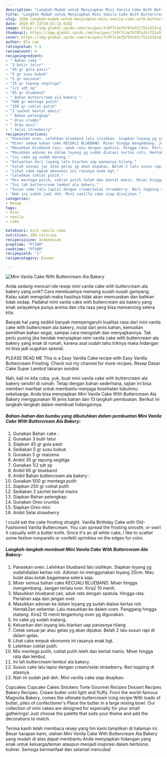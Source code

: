 ```yaml
---
description: "Langkah Mudah untuk Menyiapkan Mini Vanila Cake With Buttercream Ala Bakery yang Enak"
title: "Langkah Mudah untuk Menyiapkan Mini Vanila Cake With Buttercream Ala Bakery yang Enak"
slug: 1566-langkah-mudah-untuk-menyiapkan-mini-vanila-cake-with-buttercream-ala-bakery-yang-enak
date: 2020-07-23T19:53:13.618Z
image: https://img-global.cpcdn.com/recipes/7c9f7c3e7b79fa33/751x532cq70/mini-vanila-cake-with-buttercream-ala-bakery-foto-resep-utama.jpg
thumbnail: https://img-global.cpcdn.com/recipes/7c9f7c3e7b79fa33/751x532cq70/mini-vanila-cake-with-buttercream-ala-bakery-foto-resep-utama.jpg
cover: https://img-global.cpcdn.com/recipes/7c9f7c3e7b79fa33/751x532cq70/mini-vanila-cake-with-buttercream-ala-bakery-foto-resep-utama.jpg
author: Ola Lee
ratingvalue: 3.9
reviewcount: 4
recipeingredient:
- " Bahan cake "
- "3 butir telur"
- "45 gr gula pasir"
- "5 gr susu bubuk"
- "5 gr maizena"
- "35 gr tepung segitiga"
- "1/2 sdt sp"
- "65 gr blueband"
- " Bahan buttercream ala bakery "
- "500 gr mentega putih"
- "250 gr coklat putih"
- "2 sachet kental manis"
- " Bahan pelengkap"
- " Oreo crumbs"
- " Oreo mini"
- " Selai strawberry"
recipeinstructions:
- "Panaskan oven. Lelehkan blueband lalu sisihkan. Siapkan loyang yg sudahdialasi kertas roti. Adonan ini menggunakan loyang 20cm. Mau bulat atau kotak bagaimana selera saja."
- "Mixer semua bahan cake KECUALI BLUEBAND. Mixer hingga mengembang. Jangan terlalu over. Kira2 10 menit."
- "Masukkan blueband cair, aduk rata dengan spatula. Hingga rata. Perlahan saja dan jangan over."
- "Masukkan adonan ke dalam loyang yg sudah dialasi kertas roti. Hentak2an sebentar. Lalu masukkan ke dalam oven. Panggang hingga matang. Kira2 15 menit tergantung oven yg digunakan."
- "Ini cake yg sudah matang."
- "Keluarkan dari loyang lalu biarkan uap panasnya hilang."
- "Cetak sesuai jar atau gelas yg akan dipakai. Belah 2 lalu susun rapi di dalam gelas."
- "Lihat cake empuk ekonomis ini rasanya enak bgt."
- "Lelehkan coklat putih."
- "Mix mentega putih, coklat putih leleh dan kental manis. Mixer hingga rata dan lembut."
- "Ini lah buttercream lembut ala bakery."
- "Susun cake lalu lapisi dengan cream/selai strawberry. Beri topping di atasnya."
- "Nah ini sudah jadi deh. Mini vanilla cake siap disajikan."
categories:
- Resep
tags:
- mini
- vanila
- cake

katakunci: mini vanila cake 
nutrition: 269 calories
recipecuisine: Indonesian
preptime: "PT16M"
cooktime: "PT38M"
recipeyield: "1"
recipecategory: Dinner

---
```



![Mini Vanila Cake With Buttercream Ala Bakery](https://img-global.cpcdn.com/recipes/7c9f7c3e7b79fa33/751x532cq70/mini-vanila-cake-with-buttercream-ala-bakery-foto-resep-utama.jpg)

Anda sedang mencari ide resep mini vanila cake with buttercream ala bakery yang unik? Cara membuatnya memang susah-susah gampang. Kalau salah mengolah maka hasilnya tidak akan memuaskan dan bahkan tidak sedap. Padahal mini vanila cake with buttercream ala bakery yang enak selayaknya punya aroma dan cita rasa yang bisa memancing selera kita.

Banyak hal yang sedikit banyak mempengaruhi kualitas rasa dari mini vanila cake with buttercream ala bakery, mulai dari jenis bahan, kemudian pemilihan bahan segar, sampai cara mengolah dan menyajikannya. Tak perlu pusing jika hendak menyiapkan mini vanila cake with buttercream ala bakery yang enak di rumah, karena asal sudah tahu triknya maka hidangan ini bisa jadi suguhan spesial.

PLEASE READ ME This is a Easy Vanilla Cake recipe with Easy Vanilla Buttercream Frosting. Check out my channel for more recipes. Resep Dasar Cake Super Lembut takaran sendok


Nah, kali ini kita coba, yuk, buat mini vanila cake with buttercream ala bakery sendiri di rumah. Tetap dengan bahan sederhana, sajian ini bisa memberi manfaat untuk membantu menjaga kesehatan tubuhmu sekeluarga. Anda bisa menyiapkan Mini Vanila Cake With Buttercream Ala Bakery menggunakan 16 jenis bahan dan 13 langkah pembuatan. Berikut ini langkah-langkah dalam membuat hidangannya.

<!--inarticleads1-->

##### Bahan-bahan dan bumbu yang dibutuhkan dalam pembuatan Mini Vanila Cake With Buttercream Ala Bakery:

1. Gunakan  Bahan cake :
1. Gunakan 3 butir telur
1. Siapkan 45 gr gula pasir
1. Sediakan 5 gr susu bubuk
1. Gunakan 5 gr maizena
1. Ambil 35 gr tepung segitiga
1. Gunakan 1/2 sdt sp
1. Ambil 65 gr blueband
1. Ambil  Bahan buttercream ala bakery :
1. Gunakan 500 gr mentega putih
1. Siapkan 250 gr coklat putih
1. Sediakan 2 sachet kental manis
1. Siapkan  Bahan pelengkap:
1. Gunakan  Oreo crumbs
1. Siapkan  Oreo mini
1. Ambil  Selai strawberry


I could eat the cake frosting straight. Vanilla Birthday Cake with Old-Fashioned Vanilla Buttercream. You can spread the frosting smooth, or swirl it casually with a butter knife. Since it&#39;s an all white cake, I like to scatter some festive nonpareils or confetti sprinkles on the edges for color. 

<!--inarticleads2-->

##### Langkah-langkah membuat Mini Vanila Cake With Buttercream Ala Bakery:

1. Panaskan oven. Lelehkan blueband lalu sisihkan. Siapkan loyang yg sudahdialasi kertas roti. Adonan ini menggunakan loyang 20cm. Mau bulat atau kotak bagaimana selera saja.
1. Mixer semua bahan cake KECUALI BLUEBAND. Mixer hingga mengembang. Jangan terlalu over. Kira2 10 menit.
1. Masukkan blueband cair, aduk rata dengan spatula. Hingga rata. Perlahan saja dan jangan over.
1. Masukkan adonan ke dalam loyang yg sudah dialasi kertas roti. Hentak2an sebentar. Lalu masukkan ke dalam oven. Panggang hingga matang. Kira2 15 menit tergantung oven yg digunakan.
1. Ini cake yg sudah matang.
1. Keluarkan dari loyang lalu biarkan uap panasnya hilang.
1. Cetak sesuai jar atau gelas yg akan dipakai. Belah 2 lalu susun rapi di dalam gelas.
1. Lihat cake empuk ekonomis ini rasanya enak bgt.
1. Lelehkan coklat putih.
1. Mix mentega putih, coklat putih leleh dan kental manis. Mixer hingga rata dan lembut.
1. Ini lah buttercream lembut ala bakery.
1. Susun cake lalu lapisi dengan cream/selai strawberry. Beri topping di atasnya.
1. Nah ini sudah jadi deh. Mini vanilla cake siap disajikan.


Cupcakes Cupcake Cakes Snickers Torte Gourmet Recipes Dessert Recipes Bakery Recipes. Cream butter until light and fluffy. From the world-famous Magnolia Bakery, comes the ultimate buttercream icing recipe With loads of butter, piles of confectioner&#39;s Place the butter in a large mixing bowl. Our collection of mini cakes are designed for especially for your small gatherings! Just choose the palette that suits your theme and add the decorations to match. 

Terima kasih telah membaca resep yang tim kami tampilkan di halaman ini. Besar harapan kami, olahan Mini Vanila Cake With Buttercream Ala Bakery yang mudah di atas dapat membantu Anda menyiapkan hidangan yang enak untuk keluarga/teman ataupun menjadi inspirasi dalam berbisnis kuliner. Semoga bermanfaat dan selamat mencoba!

